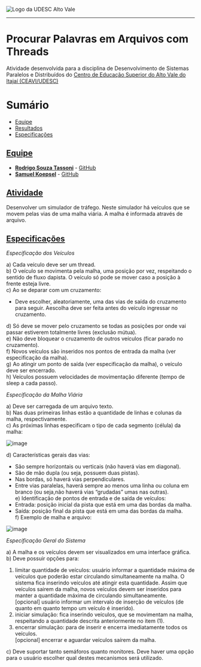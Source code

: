 <!-- Visualizador online: https://stackedit.io/ -->
 ![Logo da UDESC Alto Vale](http://www1.udesc.br/imagens/id_submenu/2019/marca_alto_vale_horizontal_assinatura_rgb_01.jpg)

---

# Procurar Palavras em Arquivos com Threads

Atividade desenvolvida para a disciplina de Desenvolvimento de Sistemas Paralelos e Distribuídos do [Centro de Educação Superior do Alto Vale do Itajaí (CEAVI/UDESC)](https://www.udesc.br/ceavi)<br>

# Sumário
* [Equipe](#equipe)
* [Resultados](#resultados)
* [Especificações](#especificações)

## [Equipe](#equipe)
 - [**Rodrigo Souza Tassoni**](mailto:tazzsoni@gmail.com) - [GitHub](https://github.com/tazzsoni)
 - [**Samuel Koepsel**](mailto:sjoepsel@hotmail.com.br) - [GitHub](https://github.com/samuelkoepsel1)
 
## [Atividade](#atividade)

Desenvolver um simulador de tráfego. Neste simulador há veículos que se movem pelas vias de uma malha viária. A malha é informada através de arquivo.

## [Especificações](#especificações)

*Especificação dos Veículos*

a) Cada veículo deve ser um thread.<br>
b) O veículo se movimenta pela malha, uma posição por vez, respeitando o sentido de fluxo dapista. O veículo só pode se mover caso a posição à frente esteja livre.<br>
c) Ao se deparar com um cruzamento:<br>
 - Deve escolher, aleatoriamente, uma das vias de saída do cruzamento para seguir. Aescolha deve ser feita antes do veículo ingressar no cruzamento.<br>

d) Só deve se mover pelo cruzamento se todas as posições por onde vai passar estiverem totalmente livres (exclusão mútua).<br>
e) Não deve bloquear o cruzamento de outros veículos (ficar parado no cruzamento).<br>
f) Novos veículos são inseridos nos pontos de entrada da malha (ver especificação da malha).<br>
g) Ao atingir um ponto de saída (ver especificação da malha), o veículo deve ser encerrado.<br>
h) Veículos possuem velocidades de movimentação diferente (tempo de sleep a cada passo).<br>

*Especificação da Malha Viária*

a) Deve ser carregada de um arquivo texto.<br>
b) Nas duas primeiras linhas estão a quantidade de linhas e colunas da malha, respectivamente.<br>
c) As próximas linhas especificam o tipo de cada segmento (célula) da malha:<br>

![image](https://user-images.githubusercontent.com/45270751/125324650-7bc18d80-e316-11eb-95a2-db304a22ea5c.png)

d) Características gerais das vias:<br>
 - São sempre horizontais ou verticais (não haverá vias em diagonal).<br>
 - São de mão dupla (ou seja, possuem duas pistas).<br>
 - Nas bordas, só haverá vias perpendiculares.<br>
 - Entre vias paralelas, haverá sempre ao menos uma linha ou coluna em branco (ou seja,não haverá vias “grudadas” umas nas outras).<br>
e) Identificação de pontos de entrada e de saída de veículos:<br>
 - Entrada: posição inicial da pista que está em uma das bordas da malha.<br>
 - Saída: posição final da pista que está em uma das bordas da malha.<br>
f) Exemplo de malha e arquivo:<br>

![image](https://user-images.githubusercontent.com/45270751/125324886-b88d8480-e316-11eb-8fb1-f9e3cbfaa812.png)

*Especificação Geral do Sistema*

a) A malha e os veículos devem ser visualizados em uma interface gráfica.<br>
b) Deve possuir opções para:<br>
1. limitar quantidade de veículos: usuário informar a quantidade máxima de veículos que poderão estar circulando simultaneamente na malha. O sistema fica inserindo veículos até atingir esta quantidade. Assim que veículos sairem da malha, novos veículos devem ser inseridos para manter a quantidade máxima de circulando simultaneamente.<br>
[opcional] usuário informar um intervalo de inserção de veículos (de quanto em quanto tempo um veículo é inserido).<br>
2. iniciar simulação: fica inserindo veículos, que se movimentam na malha, respeitando a quantidade descrita anteriormente no item (1).<br>
3. encerrar simulação: para de inserir e encerra imediatamente todos os veículos.<br>
[opcional] encerrar e aguardar veículos saírem da malha.<br>

c) Deve suportar tanto semáforos quanto monitores. Deve haver uma opção para o usuário escolher qual destes mecanismos será utilizado.<br>

